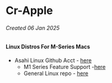 # Cr-Apple
###### Created 06 Jan 2025

#### Linux Distros For M-Series Macs
- Asahi Linux Github Acct - [here](https://github.com/AsahiLinux)
  - M1 Series Feature Support -[here](https://github.com/AsahiLinux/docs/wiki/M1-Series-Feature-Support#m1-promaxultra-devices)
  - General Linux repo - [here](https://github.com/AsahiLinux/linux)
